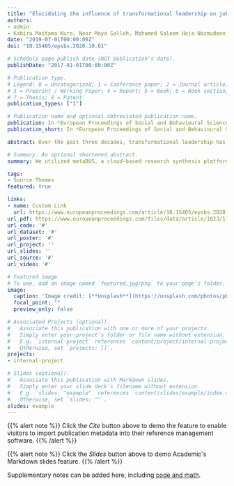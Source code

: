```yaml
---
title: "Elucidating the influence of transformational leadership on job Performance: A metabus-enabled meta-analysis An example conference paper"
authors:
- admin
- Kabiru Maitama Kura, Noor Maya Salleh, Mohamed Saleem Haja Nazmudeen
date: "2019-07-01T00:00:00Z"
doi: "10.15405/epsbs.2020.10.61"

# Schedule page publish date (NOT publication's date).
publishDate: "2017-01-01T00:00:00Z"

# Publication type.
# Legend: 0 = Uncategorized; 1 = Conference paper; 2 = Journal article;
# 3 = Preprint / Working Paper; 4 = Report; 5 = Book; 6 = Book section;
# 7 = Thesis; 8 = Patent
publication_types: ["1"]

# Publication name and optional abbreviated publication name.
publication: In *European Proceedings of Social and Behavioural Sciences - Volume 88 - AAMC 2019 Source Themes Conference*
publication_short: In *European Proceedings of Social and Behavioural SciencesEpSBSSTC*

abstract: Over the past three decades, transformational leadership has emerged as a significant antecedent of employee performance across a wide variety of contexts. Prior research has employed meta-analysis to confirm the effect of transformational leadership on job performance. While researchers and practitioners in the field of industrial and organizational psychology have relied heavily on meta-analyses, however, this approach are time consuming and also becoming increasingly difficult to obtain effect sizes as the amount of available research grows exponentially. To address this concern, we utilized metaBUS, a cloud-based research synthesis platform to identify studies conducted between 1980 and 2017. In particular, the search yielded 58031 studies with 713 effect sizes, which were used to replicate and confirm extant studies linking transformational leadership to different facets of job performance. As expected, the meta-analysis confirmed the positive relationship between transformational leadership and job performance. The practical implications and suggestions for future research have been discussed.

# Summary. An optional shortened abstract.
summary: We utilized metaBUS, a cloud-based research synthesis platform to identify studies conducted between 1980 and 2017. In particular, the search yielded 58031 studies with 713 effect sizes, which were used to replicate and confirm extant studies linking transformational leadership to different facets of job performance.

tags:
- Source Themes
featured: true

links:
- name: Custom Link
  url: https://www.europeanproceedings.com/article/10.15405/epsbs.2020.10.61
url_pdf: https://www.europeanproceedings.com/files/data/article/1023/11164/article_1023_11164_pdf_100.pdf
url_code: '#'
url_dataset: '#'
url_poster: '#'
url_project: ''
url_slides: ''
url_source: '#'
url_video: '#'

# Featured image
# To use, add an image named `featured.jpg/png` to your page's folder. 
image:
  caption: 'Image credit: [**Unsplash**](https://unsplash.com/photos/pLCdAaMFLTE)'
  focal_point: ""
  preview_only: false

# Associated Projects (optional).
#   Associate this publication with one or more of your projects.
#   Simply enter your project's folder or file name without extension.
#   E.g. `internal-project` references `content/project/internal-project/index.md`.
#   Otherwise, set `projects: []`.
projects:
- internal-project

# Slides (optional).
#   Associate this publication with Markdown slides.
#   Simply enter your slide deck's filename without extension.
#   E.g. `slides: "example"` references `content/slides/example/index.md`.
#   Otherwise, set `slides: ""`.
slides: example
---
```


{{% alert note %}}
Click the *Cite* button above to demo the feature to enable visitors to import publication metadata into their reference management software.
{{% /alert %}}

{{% alert note %}}
Click the *Slides* button above to demo Academic's Markdown slides feature.
{{% /alert %}}

Supplementary notes can be added here, including [code and math](https://sourcethemes.com/academic/docs/writing-markdown-latex/).

